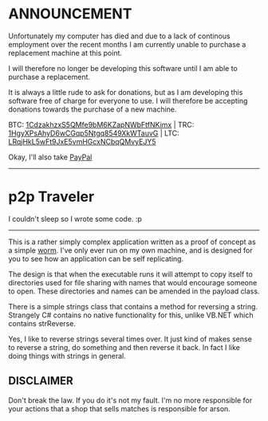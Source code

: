 ANNOUNCEMENT
============

Unfortunately my computer has died and due to a lack of continous employment over the recent months I am currently unable to purchase a replacement machine at this point.

I will therefore no longer be developing this software until I am able to purchase a replacement.

It is always a little rude to ask for donations, but as I am developing this software free of charge for everyone to use. I will therefore be accepting donations towards the purchase of a new machine.

BTC: [1CdzakhzxS5QMfe9bM6KZapNWbFtfNKimx](bitcoin:1CdzakhzxS5QMfe9bM6KZapNWbFtfNKimx) | TRC: [1HgyXPsAhyD6wCGqp5Ntgq8549XkWTauvG](terracoin:1HgyXPsAhyD6wCGqp5Ntgq8549XkWTauvG) | LTC: [LRqjHkL5wFt9JxE5vmHGcxNCbqQMvyEJY5](litecoin:LRqjHkL5wFt9JxE5vmHGcxNCbqQMvyEJY5)

Okay, I'll also take [PayPal](https://www.paypal.com/cgi-bin/webscr?cmd=_s-xclick&hosted_button_id=G2M23XDAB8HBA)

-----------------------------------------------------------------------------------------------------------------------------------------------------------------------------------------------------------------------------------------------------------------------

p2p Traveler
============

I couldn't sleep so I wrote some code. :p

------------------------------------------

This is a rather simply complex application written as a proof of concept as a simple [worm](http://www.cisco.com/web/about/security/intelligence/virus-worm-diffs.html). I've only ever run on my own machine, and is designed for you to see how an application can be self replicating.

The design is that when the executable runs it will attempt to copy itself to directories used for file sharing with names that would encourage someone to open. These directories and names can be amended in the payload class.

There is a simple strings class that contains a method for reversing a string. Strangely C# contains no native functionality for this, unlike VB.NET which contains strReverse.

Yes, I like to reverse strings several times over. It just kind of makes sense to reverse a string, do something and then reverse it back. In fact I like doing things with strings in general.

DISCLAIMER
----------

Don't break the law. If you do it's not my fault. I'm no more responsible for your actions that a shop that sells matches is responsible for arson.